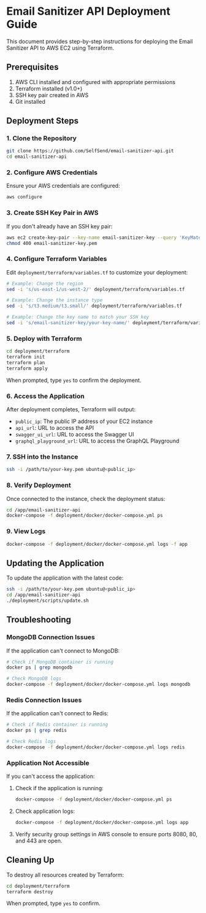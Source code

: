 # Email Sanitizer API Deployment Guide

This document provides step-by-step instructions for deploying the Email Sanitizer API to AWS EC2 using Terraform.

## Prerequisites

1. AWS CLI installed and configured with appropriate permissions
2. Terraform installed (v1.0+)
3. SSH key pair created in AWS
4. Git installed

## Deployment Steps

### 1. Clone the Repository

```bash
git clone https://github.com/SelfSend/email-sanitizer-api.git
cd email-sanitizer-api
```

### 2. Configure AWS Credentials

Ensure your AWS credentials are configured:

```bash
aws configure
```

### 3. Create SSH Key Pair in AWS

If you don't already have an SSH key pair:

```bash
aws ec2 create-key-pair --key-name email-sanitizer-key --query 'KeyMaterial' --output text > email-sanitizer-key.pem
chmod 400 email-sanitizer-key.pem
```

### 4. Configure Terraform Variables

Edit `deployment/terraform/variables.tf` to customize your deployment:

```bash
# Example: Change the region
sed -i 's/us-east-1/us-west-2/' deployment/terraform/variables.tf

# Example: Change the instance type
sed -i 's/t3.medium/t3.small/' deployment/terraform/variables.tf

# Example: Change the key name to match your SSH key
sed -i 's/email-sanitizer-key/your-key-name/' deployment/terraform/variables.tf
```

### 5. Deploy with Terraform

```bash
cd deployment/terraform
terraform init
terraform plan
terraform apply
```

When prompted, type `yes` to confirm the deployment.

### 6. Access the Application

After deployment completes, Terraform will output:
- `public_ip`: The public IP address of your EC2 instance
- `api_url`: URL to access the API
- `swagger_ui_url`: URL to access the Swagger UI
- `graphql_playground_url`: URL to access the GraphQL Playground

### 7. SSH into the Instance

```bash
ssh -i /path/to/your-key.pem ubuntu@<public_ip>
```

### 8. Verify Deployment

Once connected to the instance, check the deployment status:

```bash
cd /app/email-sanitizer-api
docker-compose -f deployment/docker/docker-compose.yml ps
```

### 9. View Logs

```bash
docker-compose -f deployment/docker/docker-compose.yml logs -f app
```

## Updating the Application

To update the application with the latest code:

```bash
ssh -i /path/to/your-key.pem ubuntu@<public_ip>
cd /app/email-sanitizer-api
./deployment/scripts/update.sh
```

## Troubleshooting

### MongoDB Connection Issues

If the application can't connect to MongoDB:

```bash
# Check if MongoDB container is running
docker ps | grep mongodb

# Check MongoDB logs
docker-compose -f deployment/docker/docker-compose.yml logs mongodb
```

### Redis Connection Issues

If the application can't connect to Redis:

```bash
# Check if Redis container is running
docker ps | grep redis

# Check Redis logs
docker-compose -f deployment/docker/docker-compose.yml logs redis
```

### Application Not Accessible

If you can't access the application:

1. Check if the application is running:
   ```bash
   docker-compose -f deployment/docker/docker-compose.yml ps
   ```

2. Check application logs:
   ```bash
   docker-compose -f deployment/docker/docker-compose.yml logs app
   ```

3. Verify security group settings in AWS console to ensure ports 8080, 80, and 443 are open.

## Cleaning Up

To destroy all resources created by Terraform:

```bash
cd deployment/terraform
terraform destroy
```

When prompted, type `yes` to confirm.